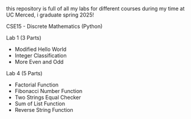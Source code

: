 this repository is full of all my labs for different courses during my time at UC Merced, i graduate spring 2025!

CSE15 - Discrete Mathematics (Python)

Lab 1 (3 Parts)
* Modified Hello World
* Integer Classification
* More Even and Odd

Lab 4 (5 Parts)
* Factorial Function
* Fibonacci Number Function
* Two Strings Equal Checker
* Sum of List Function
* Reverse String Function
